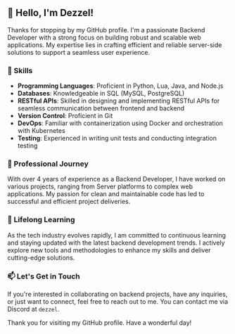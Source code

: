 ## 👋 Hello, I'm Dezzel!

Thanks for stopping by my GitHub profile. I'm a passionate Backend Developer with a strong focus on building robust and scalable web applications. My expertise lies in crafting efficient and reliable server-side solutions to support a seamless user experience.

### 🚀 Skills

- **Programming Languages**: Proficient in Python, Lua, Java, and Node.js
- **Databases**: Knowledgeable in SQL (MySQL, PostgreSQL) 
- **RESTful APIs**: Skilled in designing and implementing RESTful APIs for seamless communication between frontend and backend
- **Version Control**: Proficient in Git
- **DevOps**: Familiar with containerization using Docker and orchestration with Kubernetes
- **Testing**: Experienced in writing unit tests and conducting integration testing

### 💼 Professional Journey

With over 4 years of experience as a Backend Developer, I have worked on various projects, ranging from Server platforms to complex web applications. My passion for clean and maintainable code has led to successful and efficient project deliveries.

### 🌱 Lifelong Learning

As the tech industry evolves rapidly, I am committed to continuous learning and staying updated with the latest backend development trends. I actively explore new tools and methodologies to enhance my skills and deliver cutting-edge solutions.

### 📫 Let's Get in Touch

If you're interested in collaborating on backend projects, have any inquiries, or just want to connect, feel free to reach out to me. You can contact me via Discord at `dezzel`.

Thank you for visiting my GitHub profile. Have a wonderful day!
